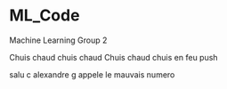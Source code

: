 # ML_Code
Machine Learning Group 2

Chuis chaud chuis chaud
Chuis chaud chuis en feu
push

salu c alexandre g appele le mauvais numero